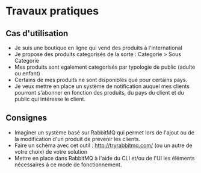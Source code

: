 # Travaux pratiques

## Cas d'utilisation

* Je suis une boutique en ligne qui vend des produits à l'international
* Je propose des produits categorisés de la sorte : 
Categorie > Sous Categorie 
* Mes produits sont egalement categorisés par typologie de public (adulte ou enfant)
* Certains de mes produits ne sont disponibles que pour certains pays.
* Je veux mettre en place un système de notification auquel mes clients pourront s'abonner en fonction des produits, du pays du client et du public qui intéresse le client.

## Consignes
* Imaginer un système basé sur RabbitMQ qui permet lors de l'ajout ou de la modification d'un produit de prevenir les clients.
* Faire un schéma avec cet outil : http://tryrabbitmq.com/ (ou un autre de votre choix) de votre solution
* Mettre en place dans RabbitMQ à l'aide du CLI et/ou de l'UI les éléments nécessaires à ce mode de fonctionnement.